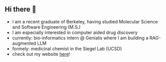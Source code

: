 ## Hi there 👋

<!--
**dulcetorres3/dulcetorres3** is a ✨ _special_ ✨ repository because its `README.md` (this file) appears on your GitHub profile.
Hello, my name is Dulce and I am a recent Berkeley grad trained in both Software Engineering and Chemistry. I am especially interested in the application of computer aided drug discovery!
- I am a recent graduate of Berkeley, having studied Molecular Science and Software Engineering (M.S.)
- I am especially interested in the application of computer aided drug discovery
- currently: bioinformatics intern @ Genialis where I am  currently working on build a RAG-augmented LLM
- formely: a medicinaly chemistry researcher in the Siegel Lab (UCSD)
- check out my website [here](https://adilenedulce33.wixsite.com/my-site-6)!


Here are some ideas to get you started:

- 🔭 I’m currently working on ...
- 🌱 I’m currently learning ...
- 👯 I’m looking to collaborate on ...
- 🤔 I’m looking for help with ...
- 💬 Ask me about ...
- 📫 How to reach me: ...
- 😄 Pronouns: ...
- ⚡ Fun fact: ...
-->
- I am a recent graduate of Berkeley, having studied Molecular Science and Software Engineering (M.S.)
- I am especially interested in computer aided drug discovery
- currently: bio-informatics intern @ Genialis where I am building a RAG-augmented LLM
- formely: medicinal chemist in the Siegel Lab (UCSD)
- check out my website [here](https://adilenedulce33.wixsite.com/my-site-6)!
